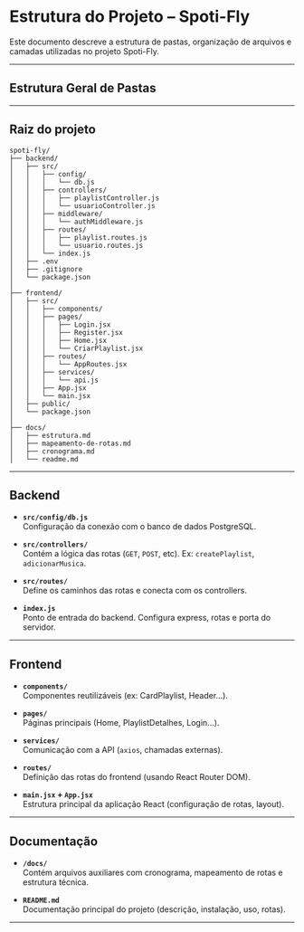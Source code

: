 
# Estrutura do Projeto – Spoti-Fly

Este documento descreve a estrutura de pastas, organização de arquivos e camadas utilizadas no projeto Spoti-Fly.

---

## Estrutura Geral de Pastas

---

## Raiz do projeto

```
spoti-fly/
├── backend/
│   ├── src/
│   │   ├── config/
│   │   │   └── db.js
│   │   ├── controllers/
│   │   │   ├── playlistController.js
│   │   │   └── usuarioController.js
│   │   ├── middleware/
│   │   │   └── authMiddleware.js
│   │   ├── routes/
│   │   │   ├── playlist.routes.js
│   │   │   └── usuario.routes.js
│   │   └── index.js
│   ├── .env
│   ├── .gitignore
│   └── package.json
│
├── frontend/
│   ├── src/
│   │   ├── components/
│   │   ├── pages/
│   │   │   ├── Login.jsx
│   │   │   ├── Register.jsx
│   │   │   ├── Home.jsx
│   │   │   └── CriarPlaylist.jsx
│   │   ├── routes/
│   │   │   └── AppRoutes.jsx
│   │   ├── services/
│   │   │   └── api.js
│   │   ├── App.jsx
│   │   └── main.jsx
│   ├── public/
│   └── package.json
│
├── docs/
│   ├── estrutura.md
│   ├── mapeamento-de-rotas.md
│   ├── cronograma.md
│   └── readme.md
```
---

## Backend

- **`src/config/db.js`**  
  Configuração da conexão com o banco de dados PostgreSQL.

- **`src/controllers/`**  
  Contém a lógica das rotas (`GET`, `POST`, etc). Ex: `createPlaylist`, `adicionarMusica`.

- **`src/routes/`**  
  Define os caminhos das rotas e conecta com os controllers.

- **`index.js`**  
  Ponto de entrada do backend. Configura express, rotas e porta do servidor.

---

## Frontend

- **`components/`**  
  Componentes reutilizáveis (ex: CardPlaylist, Header...).

- **`pages/`**  
  Páginas principais (Home, PlaylistDetalhes, Login...).

- **`services/`**  
  Comunicação com a API (`axios`, chamadas externas).

- **`routes/`**  
  Definição das rotas do frontend (usando React Router DOM).

- **`main.jsx` + `App.jsx`**  
  Estrutura principal da aplicação React (configuração de rotas, layout).

---

## Documentação

- **`/docs/`**  
  Contém arquivos auxiliares com cronograma, mapeamento de rotas e estrutura técnica.

- **`README.md`**  
  Documentação principal do projeto (descrição, instalação, uso, rotas).

---
